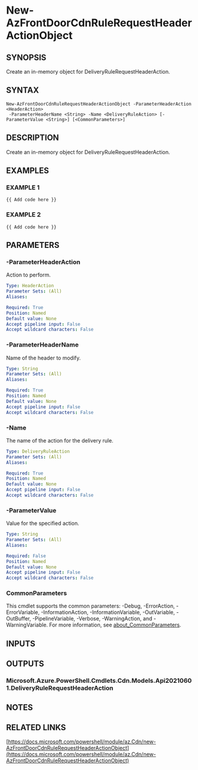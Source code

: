 ﻿---
external help file: Az.Cdn-help.xml
Module Name: Az.Cdn
online version: https://docs.microsoft.com/powershell/module/az.Cdn/new-AzFrontDoorCdnRuleRequestHeaderActionObject
schema: 2.0.0
---

# New-AzFrontDoorCdnRuleRequestHeaderActionObject

## SYNOPSIS
Create an in-memory object for DeliveryRuleRequestHeaderAction.

## SYNTAX

```
New-AzFrontDoorCdnRuleRequestHeaderActionObject -ParameterHeaderAction <HeaderAction>
 -ParameterHeaderName <String> -Name <DeliveryRuleAction> [-ParameterValue <String>] [<CommonParameters>]
```

## DESCRIPTION
Create an in-memory object for DeliveryRuleRequestHeaderAction.

## EXAMPLES

### EXAMPLE 1
```
{{ Add code here }}
```

### EXAMPLE 2
```
{{ Add code here }}
```

## PARAMETERS

### -ParameterHeaderAction
Action to perform.

```yaml
Type: HeaderAction
Parameter Sets: (All)
Aliases:

Required: True
Position: Named
Default value: None
Accept pipeline input: False
Accept wildcard characters: False
```

### -ParameterHeaderName
Name of the header to modify.

```yaml
Type: String
Parameter Sets: (All)
Aliases:

Required: True
Position: Named
Default value: None
Accept pipeline input: False
Accept wildcard characters: False
```

### -Name
The name of the action for the delivery rule.

```yaml
Type: DeliveryRuleAction
Parameter Sets: (All)
Aliases:

Required: True
Position: Named
Default value: None
Accept pipeline input: False
Accept wildcard characters: False
```

### -ParameterValue
Value for the specified action.

```yaml
Type: String
Parameter Sets: (All)
Aliases:

Required: False
Position: Named
Default value: None
Accept pipeline input: False
Accept wildcard characters: False
```

### CommonParameters
This cmdlet supports the common parameters: -Debug, -ErrorAction, -ErrorVariable, -InformationAction, -InformationVariable, -OutVariable, -OutBuffer, -PipelineVariable, -Verbose, -WarningAction, and -WarningVariable. For more information, see [about_CommonParameters](http://go.microsoft.com/fwlink/?LinkID=113216).

## INPUTS

## OUTPUTS

### Microsoft.Azure.PowerShell.Cmdlets.Cdn.Models.Api20210601.DeliveryRuleRequestHeaderAction
## NOTES

## RELATED LINKS

[https://docs.microsoft.com/powershell/module/az.Cdn/new-AzFrontDoorCdnRuleRequestHeaderActionObject](https://docs.microsoft.com/powershell/module/az.Cdn/new-AzFrontDoorCdnRuleRequestHeaderActionObject)

